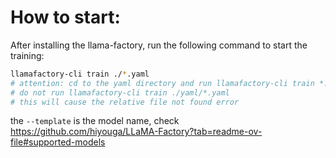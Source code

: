 # How to start:

After installing the llama-factory, run the following command to start the training:

```bash
llamafactory-cli train ./*.yaml
# attention: cd to the yaml directory and run llamafactory-cli train *.yaml
# do not run llamafactory-cli train ./yaml/*.yaml
# this will cause the relative file not found error
```

the `--template` is the model name, check https://github.com/hiyouga/LLaMA-Factory?tab=readme-ov-file#supported-models